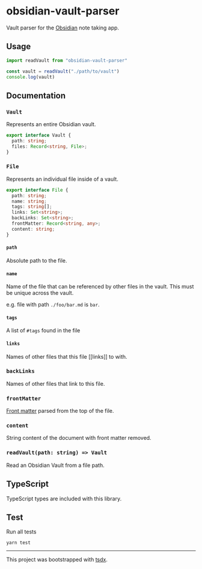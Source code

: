 # obsidian-vault-parser

Vault parser for the [Obsidian](https://obsidian.md/) note taking app.

## Usage

```ts
import readVault from "obsidian-vault-parser"

const vault = readVault("./path/to/vault")
console.log(vault)
```

## Documentation

### `Vault`

Represents an entire Obsidian vault.

```ts
export interface Vault {
  path: string;
  files: Record<string, File>;
}
```

### `File`

Represents an individual file inside of a vault.

```ts
export interface File {
  path: string;
  name: string;
  tags: string[];
  links: Set<string>;
  backLinks: Set<string>;
  frontMatter: Record<string, any>;
  content: string;
}
```

#### `path`

Absolute path to the file.

#### `name`

Name of the file that can be referenced by other files in the vault. This must
be unique across the vault.

e.g. file with path `./foo/bar.md` is `bar`.

#### `tags`

A list of `#tags` found in the file

#### `links`

Names of other files that this file [[links]] to with.

### `backLinks`

Names of other files that link to this file.

### `frontMatter`

[Front matter](https://jekyllrb.com/docs/front-matter/) parsed from the top of the file.

### `content`

String content of the document with front matter removed.

### `readVault(path: string) => Vault`

Read an Obsidian Vault from a file path.

## TypeScript

TypeScript types are included with this library.

## Test

Run all tests

```
yarn test
```

---

This project was bootstrapped with [tsdx](https://github.com/formium/tsdx).
